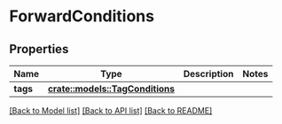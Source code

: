 # ForwardConditions

## Properties

Name | Type | Description | Notes
------------ | ------------- | ------------- | -------------
**tags** | [**crate::models::TagConditions**](TagConditions.md) |  | 

[[Back to Model list]](../README.md#documentation-for-models) [[Back to API list]](../README.md#documentation-for-api-endpoints) [[Back to README]](../README.md)


